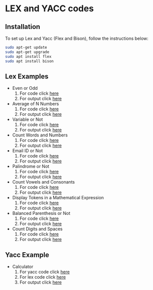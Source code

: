 # LEX and YACC codes

## Installation

To set up Lex and Yacc (Flex and Bison), follow the instructions below:

   ```bash
   sudo apt-get update
   sudo apt-get upgrade
   sudo apt install flex
   sudo apt install bison
   ```

## Lex Examples
- Even or Odd
  1. For code click [here](lex/even_odd/evenOdd.l)
  2. For output click [here](/outputs/lex/1.png)
- Average of N Numbers
  1. For code click [here](lex/average/average.l)
  2. For output click [here](/outputs/lex/2.png)
- Variable or Not
  1. For code click [here](lex/Variable_or_not/var.l)
  2. For output click [here](/outputs/lex/3.png)
- Count Words and Numbers
  1. For code click [here](lex/count_word_num/count.l)
  2. For output click [here](/outputs/lex/4.png)
- Email ID or Not
  1. For code click [here](lex/email/email.l)
  2. For output click [here](/outputs/lex/5.png)
- Palindrome or Not
  1. For code click [here](lex/palindrome/palindrome.l)
  2. For output click [here](/outputs/lex/6.png)
- Count Vowels and Consonants
  1. For code click [here](lex/vowel_consonat_count/count.l)
  2. For output click [here](/outputs/lex/7.png)
- Display Tokens in a Mathematical Expression
  1. For code click [here](lex/math_token/math.l)
  2. For output click [here](/outputs/lex/8.png)
- Balanced Parenthesis or Not
  1. For code click [here](lex/balanced_para/balanced.l)
  2. For output click [here](/outputs/lex/9.png)
- Count Digits and Spaces
  1. For code click [here](lex/digit_space_count/count.l)
  2. For output click [here](/outputs/lex/10.png)

## Yacc Example
- Calculator
  1. For yacc code click [here](/yacc/calc/calc.y)
  2. For lex code click [here](/yacc/calc/calc.l)
  3. For output click [here](/outputs/yaac/calc.png)
